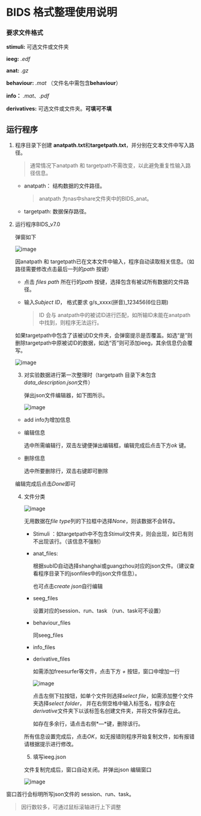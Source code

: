 # BIDS 格式整理使用说明

### 要求文件格式

**stimuli:**	可选文件或文件夹 

**ieeg:**	*.edf*

**anat:**	 *.gz*

**behaviour:**	 *.mat* （文件名中需包含**behaviour**）

**info：**	 *.mat*、*.pdf*

**derivatives:** 	可选文件或文件夹。**可填可不填**



## 运行程序

1. 程序目录下创建 **anatpath.txt**和**targetpath.txt**，并分别在文本文件中写入路径。

   > 通常情况下anatpath 和 targetpath不需改变，以此避免重复性输入路径信息。

   - anatpath： 结构数据的文件路径。

     > anatpath 为nas中share文件夹中的BIDS_anat。

   - targetpath: 数据保存路径。

2. 运行程序BIDS_v7.0

   弹窗如下

   ![image](https://user-images.githubusercontent.com/22385389/62018425-3836ed00-b1ed-11e9-859e-e2d967647d72.png)

   因anatpath 和 targetpath已在文本文件中输入，程序自动读取相关信息。（如路径需要修改点击最后一列的*path* 按键）

   - 点击 *files path* 所在行的*path* 按键，选择包含有被试所有数据的文件路径。

   - 输入*Subject ID*， 格式要求 g/s_xxxx(拼音)_123456(6位日期)

     > ID 会与 anatpath中的被试ID进行匹配，如所输ID未能在anatpath中找到，则程序无法运行。

   

   如果targetpath中包含了该被试ID文件夹，会弹窗提示是否覆盖。如选“是”则删除targetpath中原被试ID的数据，如选“否”则可添加ieeg，其余信息仍会覆写。

   ![image](https://user-images.githubusercontent.com/22385389/62018831-f5761480-b1ee-11e9-96de-ab4b63d48dd5.png)

   3. 对实验数据进行第一次整理时（targetpath 目录下未包含*data_description.json*文件）

      弹出json文件编辑器，如下图所示。

      ![image](https://user-images.githubusercontent.com/22385389/62019323-f0b26000-b1f0-11e9-9b57-5cec4909201d.png)

   - add info为增加信息

   - 编辑信息

     选中所需编辑行，双击左键便弹出编辑框，编辑完成后点击下方*ok* 键。

   - 删除信息

     选中所要删除行，双击右键即可删除

   编辑完成后点击*Done*即可

   4. 文件分类

      ![image](https://user-images.githubusercontent.com/22385389/62019832-36702800-b1f3-11e9-831a-d7549e3c9e86.png)

      无用数据在*file type*列的下拉框中选择*None*，则该数据不会转存。

      - Stimuli ：如targetpath中不包含*Stimuli*文件夹，则会出现，如已有则不出现该行。（该信息不强制）

      - anat_files:

        根据subID自动选择shanghai或guangzhou对应的json文件。（建议查看程序目录下的jsonfiles中的json文件信息）。

        也可点击*create json*自行编辑

      - seeg_files

        设置对应的session、run、task （run、task可不设置）

      - behaviour_files

        同seeg_files

      - info_files

      - derivative_files

        如需添加freesurfer等文件，点击下方 *+* 按钮，窗口中增加一行

        ![image](https://user-images.githubusercontent.com/22385389/62022443-f9aa2e00-b1fe-11e9-939a-4effecde0157.png)

        点击左侧下拉按钮，如单个文件则选择*select file*，如需添加整个文件夹选择*select folder*， 并在右侧空格中输入标签名，程序会在*derivative*文件夹下以该标签名创建文件夹，并将文件保存在此。

        如存在多余行，请点击右侧*—*键，删除该行。

      所有信息设置完成后，点击*OK*，如无报错则程序开始复制文件，如有报错请根据提示进行修改。

      5. 填写ieeg.json

      文件复制完成后，窗口自动关闭。并弹出json 编辑窗口

      ![image](https://user-images.githubusercontent.com/22385389/62022764-565a1880-b200-11e9-9608-f4a9b9aa04f3.png)

窗口首行会标明所写json文件的 session、run、task。

> 因行数较多，可通过鼠标滚轴进行上下调整

